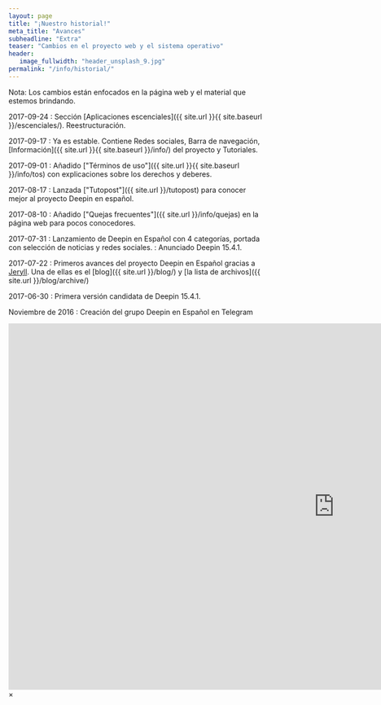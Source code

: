 ```yaml
---
layout: page
title: "¡Nuestro historial!"
meta_title: "Avances"
subheadline: "Extra"
teaser: "Cambios en el proyecto web y el sistema operativo"
header:
   image_fullwidth: "header_unsplash_9.jpg"
permalink: "/info/historial/"
---
```


Nota: Los cambios están enfocados en la página web y el material que estemos brindando.

2017-09-24
: Sección [Aplicaciones escenciales]({{ site.url }}{{ site.baseurl }}/escenciales/). Reestructuración.

2017-09-17
: Ya es estable. Contiene Redes sociales, Barra de navegación, [Información]({{ site.url }}{{ site.baseurl }}/info/) del proyecto y Tutoriales.

2017-09-01
:  Añadido ["Términos de uso"]({{ site.url }}{{ site.baseurl }}/info/tos) con explicaciones sobre los derechos y deberes.

2017-08-17
:  Lanzada ["Tutopost"]({{ site.url }}/tutopost) para conocer mejor al proyecto Deepin en español.

2017-08-10
:  Añadido ["Quejas frecuentes"]({{ site.url }}/info/quejas) en la página web para pocos conocedores.

2017-07-31
:  Lanzamiento de Deepin en Español con 4 categorías, portada con selección de noticias y redes sociales.
:  Anunciado Deepin 15.4.1.

2017-07-22
:  Primeros avances del proyecto Deepin en Español gracias a [Jeryll](http://jeryll.org). Una de ellas es el [blog]({{ site.url }}/blog/) y [la lista de archivos]({{ site.url }}/blog/archive/)

2017-06-30
:  Primera versión candidata de Deepin 15.4.1.

Noviembre de 2016
:  Creación del grupo Deepin en Español en Telegram



<div id="videoModal" class="reveal-modal large" data-reveal="">
  <div class="flex-video widescreen vimeo" style="display: block;">
    <iframe width="1280" height="720" src="https://www.youtube.com/embed/3b5zCFSmVvU" frameborder="0" allowfullscreen></iframe>
  </div>
  <a class="close-reveal-modal">&#215;</a>
</div>
